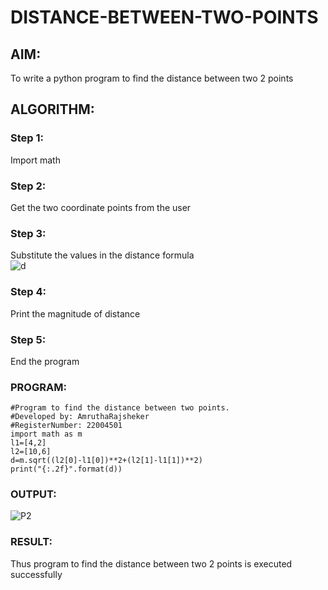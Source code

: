 # DISTANCE-BETWEEN-TWO-POINTS

## AIM:
To write a python program to find the distance between two 2 points
## ALGORITHM:
### Step 1: 
Import math 
### Step 2: 
Get the two coordinate points from the user
### Step 3: 
Substitute the values in the distance formula  
![d](https://user-images.githubusercontent.com/119475943/209681562-a8e0eb24-794a-412c-9194-37101796a510.png)
### Step 4: 
Print the magnitude of distance
### Step 5: 
End the program
### PROGRAM:
```
#Program to find the distance between two points.
#Developed by: AmruthaRajsheker
#RegisterNumber: 22004501
import math as m
l1=[4,2]
l2=[10,6]
d=m.sqrt((l2[0]-l1[0])**2+(l2[1]-l1[1])**2)
print("{:.2f}".format(d))
```


### OUTPUT:
![P2](https://user-images.githubusercontent.com/119475943/209680986-fcca6d51-1f7d-4e50-a441-585178ce51e7.png)


### RESULT:
Thus program to find the distance between two 2 points is executed successfully
